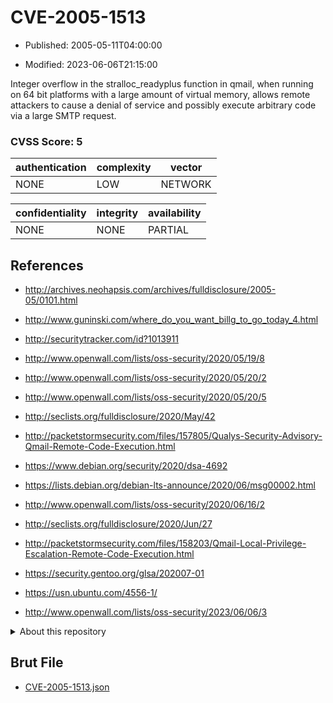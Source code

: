# CVE-2005-1513

- Published: 2005-05-11T04:00:00

- Modified: 2023-06-06T21:15:00

Integer overflow in the stralloc_readyplus function in qmail, when running on 64 bit platforms with a large amount of virtual memory, allows remote attackers to cause a denial of service and possibly execute arbitrary code via a large SMTP request.

### CVSS Score: **5**

| authentication | complexity | vector |
| --- | --- | --- |
| NONE | LOW | NETWORK |

| confidentiality | integrity | availability |
| --- | --- | --- |
| NONE | NONE | PARTIAL |

## References

* http://archives.neohapsis.com/archives/fulldisclosure/2005-05/0101.html

* http://www.guninski.com/where_do_you_want_billg_to_go_today_4.html

* http://securitytracker.com/id?1013911

* http://www.openwall.com/lists/oss-security/2020/05/19/8

* http://www.openwall.com/lists/oss-security/2020/05/20/2

* http://www.openwall.com/lists/oss-security/2020/05/20/5

* http://seclists.org/fulldisclosure/2020/May/42

* http://packetstormsecurity.com/files/157805/Qualys-Security-Advisory-Qmail-Remote-Code-Execution.html

* https://www.debian.org/security/2020/dsa-4692

* https://lists.debian.org/debian-lts-announce/2020/06/msg00002.html

* http://www.openwall.com/lists/oss-security/2020/06/16/2

* http://seclists.org/fulldisclosure/2020/Jun/27

* http://packetstormsecurity.com/files/158203/Qmail-Local-Privilege-Escalation-Remote-Code-Execution.html

* https://security.gentoo.org/glsa/202007-01

* https://usn.ubuntu.com/4556-1/

* http://www.openwall.com/lists/oss-security/2023/06/06/3

<details>
<summary>About this repository</summary> 

  This repository is part of the project [Live Hack CVE](https://github.com/Live-Hack-CVE). Main website can be found [www.live-hack.org](https://www.live-hack.org) 
  
  Made by [Sn0wAlice](https://github.com/Sn0wAlice) for the people that care about security and need to have a feed of the latest CVEs. Hope you enjoy it, don't forget to star the repo and follow me on [Twitter](https://twitter.com/Sn0wAlice) and [Github](https://github.com/Sn0wAlice). And that is my [personnal website](https://www.alice-snow.me/)

  - [Home Page](https://github.com/Live-Hack-CVE)
  - [Framework](https://github.com/Live-Hack-CVE/cve-framework)
  - [CVE database](https://github.com/Live-Hack-CVE/full_database)
  - [Changelog](https://github.com/Live-Hack-CVE/Changelog)
</details>

## Brut File

* [CVE-2005-1513.json](https://raw.githubusercontent.com/Live-Hack-CVE/full_database/main/cves/2005/CVE-2005-1513.json)

